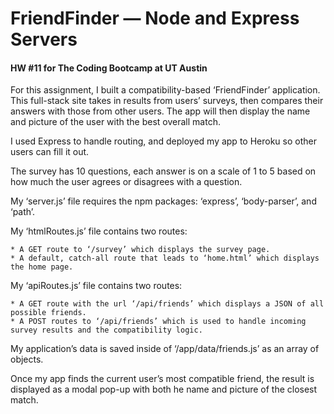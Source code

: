 # FriendFinder — Node and Express Servers 

#### HW #11 for The Coding Bootcamp at UT Austin

For this assignment, I built a compatibility-based ‘FriendFinder’ application. 
This full-stack site takes in results from users’ surveys, then compares their answers with those from other users.
The app will then display the name and picture of the user with the best overall match.


I used Express to handle routing, and deployed my app to Heroku so other users can fill it out. 


The survey has 10 questions, each answer is on a scale of 1 to 5 based on how much the user agrees or disagrees with a question. 


My ‘server.js’ file requires the npm packages: ‘express’, ‘body-parser’, and ‘path’. 


My ‘htmlRoutes.js’ file contains two routes:

	* A GET route to ‘/survey’ which displays the survey page.
	* A default, catch-all route that leads to ‘home.html’ which displays the home page.


My ‘apiRoutes.js’ file contains two routes: 

	* A GET route with the url ‘/api/friends’ which displays a JSON of all possible friends.
	* A POST routes to ‘/api/friends’ which is used to handle incoming survey results and the compatibility logic. 


My application’s data is saved inside of ‘/app/data/friends.js’ as an array of objects.


Once my app finds the current user’s most compatible friend, the result is displayed as a modal pop-up with both he name and picture of the closest match.


